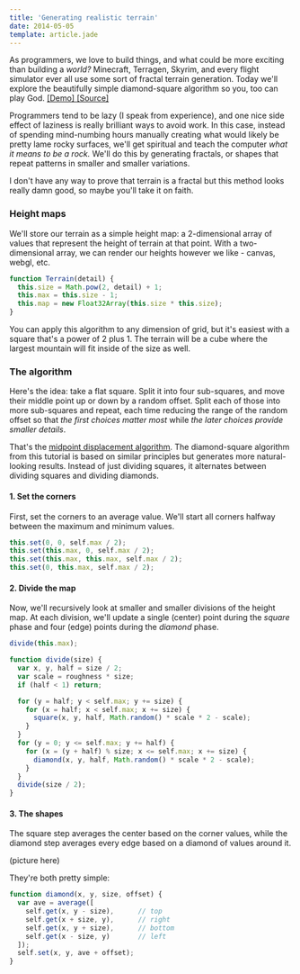 ```yaml
---
title: 'Generating realistic terrain'
date: 2014-05-05
template: article.jade
---
```


As programmers, we love to build things,
and what could be more exciting than building a *world?*
Minecraft, Terragen, Skyrim, and every flight simulator ever all use some sort of fractal terrain generation.
Today we'll explore the beautifully simple diamond-square algorithm so you, too can play God.
[ [Demo] ](/demos/terrain)
[ [Source] ](https://github.com/hunterloftis/playfuljs/blob/master/content/demos/terrain.html)

Programmers tend to be lazy (I speak from experience), and one nice side effect of laziness is really
brilliant ways to avoid work. In this case, instead of spending mind-numbing
hours manually creating what would likely be pretty lame rocky surfaces, we'll get
spiritual and teach the computer *what it means to be a rock.*
We'll do this by generating fractals, or shapes that repeat patterns in smaller and smaller variations.

I don't have any way to prove that terrain is a fractal but this method looks really damn good,
so maybe you'll take it on faith.

### Height maps

We'll store our terrain as a simple height map:
a 2-dimensional array of values that represent the height of terrain at that point.
With a two-dimensional array, we can render our heights however we like -
canvas, webgl, etc.

```js
function Terrain(detail) {
  this.size = Math.pow(2, detail) + 1;
  this.max = this.size - 1;
  this.map = new Float32Array(this.size * this.size);
}
```

You can apply this algorithm to any dimension of grid, but it's easiest with a square
that's a power of 2 plus 1.
The terrain will be a cube where the largest mountain will fit inside of the size as well.

### The algorithm

Here's the idea: take a flat square. Split it into four sub-squares, and move their middle point
up or down by a random offset. Split each of those into more sub-squares and repeat,
each time reducing the range of the random offset so that *the first choices matter most*
while *the later choices provide smaller details*.

That's the [midpoint displacement algorithm](http://en.wikipedia.org/wiki/Diamond-square_algorithm#Midpoint_displacement_algorithm).
The diamond-square algorithm from this tutorial is based on similar principles but generates more natural-looking results.
Instead of just dividing squares, it alternates between dividing squares and dividing diamonds.

#### 1. Set the corners

First, set the corners to an average value.
We'll start all corners halfway between the maximum and minimum values.

```js
this.set(0, 0, self.max / 2);
this.set(this.max, 0, self.max / 2);
this.set(this.max, this.max, self.max / 2);
this.set(0, this.max, self.max / 2);
```

#### 2. Divide the map

Now, we'll recursively look at smaller and smaller divisions of the height map.
At each division, we'll update a single (center) point during the *square* phase
and four (edge) points during the *diamond* phase.

```js
divide(this.max);

function divide(size) {
  var x, y, half = size / 2;
  var scale = roughness * size;
  if (half < 1) return;

  for (y = half; y < self.max; y += size) {
    for (x = half; x < self.max; x += size) {
      square(x, y, half, Math.random() * scale * 2 - scale);
    }
  }
  for (y = 0; y <= self.max; y += half) {
    for (x = (y + half) % size; x <= self.max; x += size) {
      diamond(x, y, half, Math.random() * scale * 2 - scale);
    }
  }
  divide(size / 2);
}
```

#### 3. The shapes

The square step averages the center based on the corner values,
while the diamond step averages every edge based on a diamond of values around it.

(picture here)

They're both pretty simple:

```js
function diamond(x, y, size, offset) {
  var ave = average([
    self.get(x, y - size),      // top
    self.get(x + size, y),      // right
    self.get(x, y + size),      // bottom
    self.get(x - size, y)       // left
  ]);
  self.set(x, y, ave + offset);
}
```
